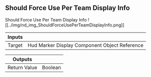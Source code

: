 ## Should Force Use Per Team Display Info
Should Force Use Per Team Display Info
![[../img/nd_img_ShouldForceUsePerTeamDisplayInfo.png]]

|Inputs||
|--|--|
| Target | Hud Marker Display Component Object Reference |

|Outputs||
|--|--|
| Return Value | Boolean |
